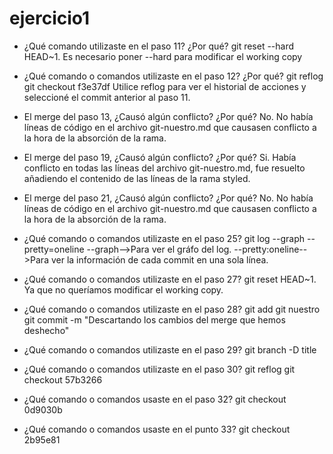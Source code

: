 # ejercicio1

- ¿Qué comando utilizaste en el paso 11? ¿Por qué?
git reset --hard HEAD~1.
Es necesario poner --hard para modificar el working copy

- ¿Qué comando o comandos utilizaste en el paso 12? ¿Por qué?
git reflog
git checkout f3e37df
Utilice reflog para ver el historial de acciones y seleccioné el commit anterior al paso 11.

- El merge del paso 13, ¿Causó algún conflicto? ¿Por qué?
No. No había líneas de código en el archivo git-nuestro.md que causasen conflicto a la hora de la absorción de la rama.

- El merge del paso 19, ¿Causó algún conflicto? ¿Por qué?
Si. Había conflicto en todas las líneas del archivo git-nuestro.md, fue resuelto añadiendo el contenido de las líneas de la rama styled.

- El merge del paso 21, ¿Causó algún conflicto? ¿Por qué?
No. No había líneas de código en el archivo git-nuestro.md que causasen conflicto a la hora de la absorción de la rama.

- ¿Qué comando o comandos utilizaste en el paso 25?
git log --graph --pretty=oneline
--graph-->Para ver el gráfo del log. --pretty:oneline-->Para ver la información de cada commit en una sola línea.

- ¿Qué comando o comandos utilizaste en el paso 27?
git reset HEAD~1.
Ya que no queríamos modificar el working copy.

- ¿Qué comando o comandos utilizaste en el paso 28?
git add git nuestro
git commit -m "Descartando los cambios del merge que hemos deshecho"

- ¿Qué comando o comandos utilizaste en el paso 29?
git branch -D title

- ¿Qué comando o comandos utilizaste en el paso 30?
git reflog
git checkout 57b3266

- ¿Qué comando o comandos usaste en el paso 32?
git checkout 0d9030b

- ¿Qué comando o comandos usaste en el punto 33?
git checkout 2b95e81
